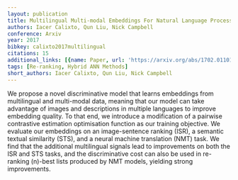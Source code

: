 ```yaml
---
layout: publication
title: Multilingual Multi-modal Embeddings For Natural Language Processing
authors: Iacer Calixto, Qun Liu, Nick Campbell
conference: Arxiv
year: 2017
bibkey: calixto2017multilingual
citations: 15
additional_links: [{name: Paper, url: 'https://arxiv.org/abs/1702.01101'}]
tags: [Re-ranking, Hybrid ANN Methods]
short_authors: Iacer Calixto, Qun Liu, Nick Campbell
---
```

We propose a novel discriminative model that learns embeddings from
multilingual and multi-modal data, meaning that our model can take advantage of
images and descriptions in multiple languages to improve embedding quality. To
that end, we introduce a modification of a pairwise contrastive estimation
optimisation function as our training objective. We evaluate our embeddings on
an image-sentence ranking (ISR), a semantic textual similarity (STS), and a
neural machine translation (NMT) task. We find that the additional multilingual
signals lead to improvements on both the ISR and STS tasks, and the
discriminative cost can also be used in re-ranking \(n\)-best lists produced by
NMT models, yielding strong improvements.